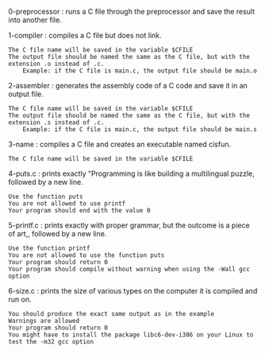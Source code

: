 0-preprocessor : runs a C file through the preprocessor and save the result into another file.

1-compiler : compiles a C file but does not link.

    The C file name will be saved in the variable $CFILE
    The output file should be named the same as the C file, but with the extension .o instead of .c.
        Example: if the C file is main.c, the output file should be main.o

2-assembler : generates the assembly code of a C code and save it in an output file.

    The C file name will be saved in the variable $CFILE
    The output file should be named the same as the C file, but with the extension .s instead of .c.
        Example: if the C file is main.c, the output file should be main.s

3-name : compiles a C file and creates an executable named cisfun.

    The C file name will be saved in the variable $CFILE

4-puts.c : prints exactly "Programming is like building a multilingual puzzle, followed by a new line.

    Use the function puts
    You are not allowed to use printf
    Your program should end with the value 0

5-printf.c : prints exactly with proper grammar, but the outcome is a piece of art,, followed by a new line.

    Use the function printf
    You are not allowed to use the function puts
    Your program should return 0
    Your program should compile without warning when using the -Wall gcc option

6-size.c : prints the size of various types on the computer it is compiled and run on.

    You should produce the exact same output as in the example
    Warnings are allowed
    Your program should return 0
    You might have to install the package libc6-dev-i386 on your Linux to test the -m32 gcc option
